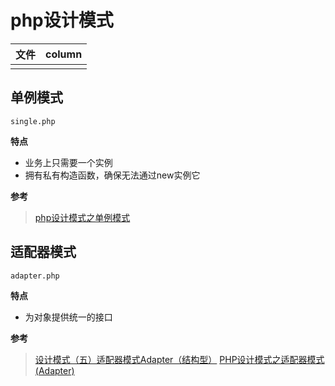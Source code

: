 
# php设计模式

| 文件 | column |
|--------|--------|
|        |        |

## 单例模式
`single.php`


**特点**
- 业务上只需要一个实例
- 拥有私有构造函数，确保无法通过new实例它


**参考**

> [php设计模式之单例模式](http://blog.samoay.me/post/view/13)


## 适配器模式

`adapter.php`

**特点**

- 为对象提供统一的接口


**参考**

> [设计模式（五）适配器模式Adapter（结构型）](http://blog.csdn.net/hguisu/article/details/7527842)
> [PHP设计模式之适配器模式(Adapter)](http://blog.samoay.me/post/view/14)

